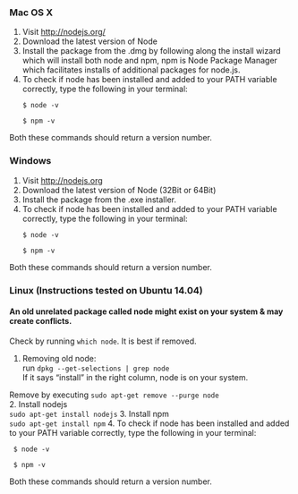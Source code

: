 ### Mac OS X

1. Visit http://nodejs.org/ 
2. Download the latest version of Node
3. Install the package from the .dmg by following along the install wizard which will install both node and npm, npm is Node Package Manager which facilitates installs of additional packages for node.js.
4. To check if node has been installed and added to your PATH variable correctly, type the following in your terminal:
	```
	$ node -v
	
	$ npm -v
	```
 Both these commands should return a version number.

### Windows

1. Visit http://nodejs.org
2. Download the latest version of Node (32Bit or 64Bit)
3. Install the package from the .exe installer.
4. To check if node has been installed and added to your PATH variable correctly, type the following in your terminal:
	```
	$ node -v
	
	$ npm -v
	```
 Both these commands should return a version number.

### Linux (Instructions tested on Ubuntu 14.04)

#### An old unrelated package called node might exist on your system & may create conflicts. 

Check by running `which node`.
It is best if removed.
	
1. Removing old node:  
 run `dpkg --get-selections | grep node`  
 If it says “install” in the right column, node is on your system.
 
 Remove by executing `sudo apt-get remove --purge node`  
2. Install nodejs  
 `sudo apt-get install nodejs`
3. Install npm  
 `sudo apt-get install npm`
4. To check if node has been installed and added to your PATH variable correctly, type the following in your terminal:
```
 $ node -v

 $ npm -v
 ```
 Both these commands should return a version number.

